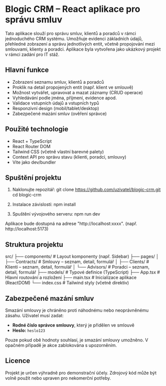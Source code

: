# Blogic CRM – React aplikace pro správu smluv

Tato aplikace slouží pro správu smluv, klientů a poradců v rámci jednoduchého CRM systému. Umožňuje evidenci základních údajů, přehledné zobrazení a správu jednotlivých entit, včetně propojování mezi smlouvami, klienty a poradci. Aplikace byla vytvořena jako ukázkový projekt v rámci zadání pro IT stáž.

## Hlavní funkce

- Zobrazení seznamu smluv, klientů a poradců
- Proklik na detail propojených entit (např. klient ve smlouvě)
- Možnost vytvářet, upravovat a mazat záznamy (CRUD operace)
- Vyhledávání podle jména, příjmení, evidence apod.
- Validace vstupních údajů a vstupních typů
- Responzivní design (mobil/tablet/desktop)
- Zabezpečené mazání smluv (ověření správce)

## Použité technologie

- React + TypeScript
- React Router DOM
- Tailwind CSS (včetně vlastní barevné palety)
- Context API pro správu stavu (klienti, poradci, smlouvy)
- Vite jako dev/bundler

## Spuštění projektu

1. Naklonujte repozitář:
git clone https://github.com/uzivatel/blogic-crm.git
cd blogic-crm

2. Instalace závislostí:
npm install

3. Spuštění vývojového serveru:
npm run dev

Aplikace bude dostupná na adrese "http://localhost:xxxx". (např. http://localhost:5173)

## Struktura projektu
src/
├── components/ # Layout komponenty (např. Sidebar)
├── pages/
│ ├── Contracts/ # Smlouvy – seznam, detail, formulář
│ ├── Clients/ # Klienti – seznam, detail, formulář
│ └── Advisors/ # Poradci – seznam, detail, formulář
├── models/ # Typové definice (TypeScript)
├── App.tsx # Hlavní routování a rozložení
├── main.tsx # Inicializace aplikace (ReactDOM)
└── index.css # Tailwind styly (včetně direktiv)

## Zabezpečené mazání smluv

Smazání smlouvy je chráněno proti náhodnému nebo neoprávněnému zásahu. Uživatel musí zadat:

- **Rodné číslo správce smlouvy**, který je přidělen ve smlouvě
- **Heslo:** `heslo123`

Pouze pokud obě hodnoty souhlasí, je smazání smlouvy umožněno. V opačném případě je akce zablokována s upozorněním.

## Licence

Projekt je určen výhradně pro demonstrační účely. Zdrojový kód může být volně použit nebo upraven pro nekomerční potřeby.